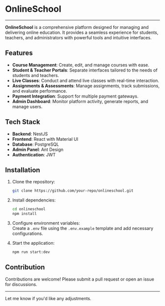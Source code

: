 # OnlineSchool

---

**OnlineSchool** is a comprehensive platform designed for managing and delivering online education. It provides a seamless experience for students, teachers, and administrators with powerful tools and intuitive interfaces.

## Features
- **Course Management**: Create, edit, and manage courses with ease.
- **Student & Teacher Portals**: Separate interfaces tailored to the needs of students and teachers.
- **Live Classes**: Conduct and attend live classes with real-time interaction.
- **Assignments & Assessments**: Manage assignments, track submissions, and evaluate performance.
- **Payment Integration**: Support for multiple payment gateways.
- **Admin Dashboard**: Monitor platform activity, generate reports, and manage users.

## Tech Stack
- **Backend**: NestJS
- **Frontend**: React with Material UI
- **Database**: PostgreSQL
- **Admin Panel**: Ant Design
- **Authentication**: JWT

## Installation
1. Clone the repository:
    ```bash
    git clone https://github.com/your-repo/onlineschool.git
    ```  
2. Install dependencies:
    ```bash
    cd onlineschool
    npm install
    ```  
3. Configure environment variables:  
   Create a `.env` file using the `.env.example` template and add necessary configurations.

4. Start the application:
    ```bash
    npm run start:dev
    ```  

## Contribution
Contributions are welcome! Please submit a pull request or open an issue for discussions.

---

Let me know if you'd like any adjustments.